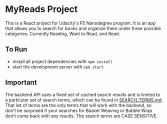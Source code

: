 # MyReads Project
This is a React project for Udacity's FE Nanodegree program. It is an app that allows you to search for books and organize them under three possible categories: Currently Reading, Want to Read, and Read.

## To Run
* install all project dependencies with `npm install`
* start the development server with `npm start`

## Important
The backend API uses a fixed set of cached search results and is limited to a particular set of search terms, which can be found in [SEARCH_TERMS.md](SEARCH_TERMS.md). That list of terms are the _only_ terms that will work with the backend, so don't be surprised if your searches for Basket Weaving or Bubble Wrap don't come back with any results.  The search terms are CASE SENSITIVE.
